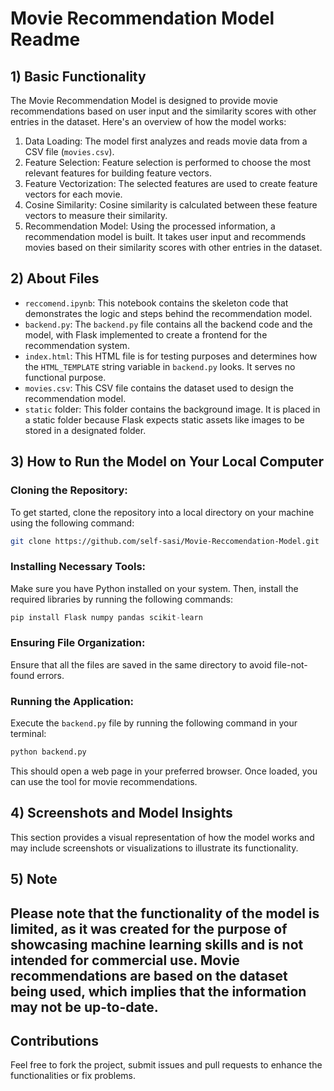 # Movie Recommendation Model Readme

## 1) Basic Functionality

The Movie Recommendation Model is designed to provide movie recommendations based on user input and the similarity scores with other entries in the dataset. Here's an overview of how the model works:

1. Data Loading: The model first analyzes and reads movie data from a CSV file (`movies.csv`).
2. Feature Selection: Feature selection is performed to choose the most relevant features for building feature vectors.
3. Feature Vectorization: The selected features are used to create feature vectors for each movie.
4. Cosine Similarity: Cosine similarity is calculated between these feature vectors to measure their similarity.
5. Recommendation Model: Using the processed information, a recommendation model is built. It takes user input and recommends movies based on their similarity scores with other entries in the dataset.

## 2) About Files

- `reccomend.ipynb`: This notebook contains the skeleton code that demonstrates the logic and steps behind the recommendation model.
- `backend.py`: The `backend.py` file contains all the backend code and the model, with Flask implemented to create a frontend for the recommendation system.
- `index.html`: This HTML file is for testing purposes and determines how the `HTML_TEMPLATE` string variable in `backend.py` looks. It serves no functional purpose.
- `movies.csv`: This CSV file contains the dataset used to design the recommendation model.
- `static` folder: This folder contains the background image. It is placed in a static folder because Flask expects static assets like images to be stored in a designated folder.

## 3) How to Run the Model on Your Local Computer

### Cloning the Repository:

To get started, clone the repository into a local directory on your machine using the following command:

```bash
git clone https://github.com/self-sasi/Movie-Reccomendation-Model.git
```

### Installing Necessary Tools:

Make sure you have Python installed on your system. Then, install the required libraries by running the following commands:

```python
pip install Flask numpy pandas scikit-learn
```

### Ensuring File Organization:

Ensure that all the files are saved in the same directory to avoid file-not-found errors.

### Running the Application:

Execute the `backend.py` file by running the following command in your terminal:

```bash
python backend.py
```

This should open a web page in your preferred browser. Once loaded, you can use the tool for movie recommendations.

## 4) Screenshots and Model Insights

This section provides a visual representation of how the model works and may include screenshots or visualizations to illustrate its functionality.

## 5) Note

Please note that the functionality of the model is limited, as it was created for the purpose of showcasing machine learning skills and is not intended for commercial use. Movie recommendations are based on the dataset being used, which implies that the information may not be up-to-date.
---
## Contributions

Feel free to fork the project, submit issues and pull requests to enhance the functionalities or fix problems.
